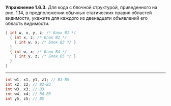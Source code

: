 **Упражнение 1.6.3.** Для кода с блочной структурой, приведенного на рис. 1.14,
в предположении обычных статических правил областей видимости, укажите для
каждого из двенадцати объявлений его область видимости.

```C
{ int w, x, y, z; /* Блок B1 */
  { int x, z; /* Блок B2 */
    { int w, x; /* Блок B3 */ }
  }
  { int w, x; /* Блок B4 */
    { int y, z; /* Блок B5 */ }
  }
}
```

---

```C
int w1, x1, y1, z1; // B1-B5
int x2, z2; // B2-B3
int w3, x3; // B3
int w4, x4; // B4-B5
int y5, z5; // B5
```
